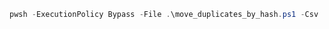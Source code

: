 ```powershell
pwsh -ExecutionPolicy Bypass -File .\move_duplicates_by_hash.ps1 -Csv .\filemap_sha256.csv
```